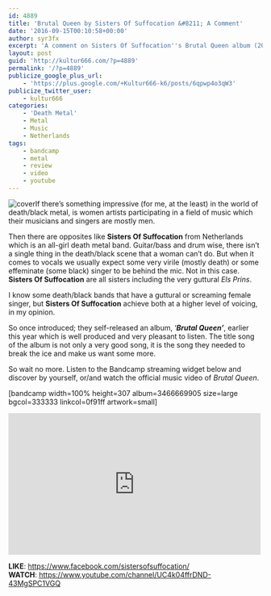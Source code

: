 ```yaml
---
id: 4889
title: 'Brutal Queen by Sisters Of Suffocation &#8211; A Comment'
date: '2016-09-15T00:10:58+00:00'
author: syr3fx
excerpt: 'A comment on Sisters Of Suffocation''s Brutal Queen album (2016).'
layout: post
guid: 'http://kultur666.com/?p=4889'
permalink: '/?p=4889'
publicize_google_plus_url:
    - 'https://plus.google.com/+Kultur666-k6/posts/6qpwp4o3qW3'
publicize_twitter_user:
    - kultur666
categories:
    - 'Death Metal'
    - Metal
    - Music
    - Netherlands
tags:
    - bandcamp
    - metal
    - review
    - video
    - youtube
---
```


![cover](http://localhost:8080/wp-content/uploads/2016/09/cover.jpg?w=680)If there’s something impressive (for me, at the least) in the world of death/black metal, is women artists participating in a field of music which their musicians and singers are mostly men.

Then there are opposites like **Sisters Of Suffocation** from Netherlands which is an all-girl death metal band. Guitar/bass and drum wise, there isn’t a single thing in the death/black scene that a woman can’t do. But when it comes to vocals we usually expect some very virile (mostly death) or some effeminate (some black) singer to be behind the mic. Not in this case. **Sisters Of Suffocation** are all sisters including the very guttural *Els Prins*.

I know some death/black bands that have a guttural or screaming female singer, but **Sisters Of Suffocation** achieve both at a higher level of voicing, in my opinion.

So once introduced; they self-released an album, ‘***Brutal Queen’***, earlier this year which is well produced and very pleasant to listen. The title song of the album is not only a very good song, it is the song they needed to break the ice and make us want some more.

So wait no more. Listen to the Bandcamp streaming widget below and discover by yourself, or/and watch the official music video of *Brutal Queen*.

\[bandcamp width=100% height=307 album=3466669905 size=large bgcol=333333 linkcol=0f91ff artwork=small\]

<iframe allow="accelerometer; autoplay; clipboard-write; encrypted-media; gyroscope; picture-in-picture; web-share" allowfullscreen="" frameborder="0" height="281" loading="lazy" src="https://www.youtube.com/embed/BcZqB1oDF7k?feature=oembed" title="SISTERS OF SUFFOCATION - Brutal Queen (Official Music Video)" width="500"></iframe>

**LIKE**: <https://www.facebook.com/sistersofsuffocation/>  
**WATCH**: <https://www.youtube.com/channel/UC4k04ffrDND-43MgSPC1VGQ>